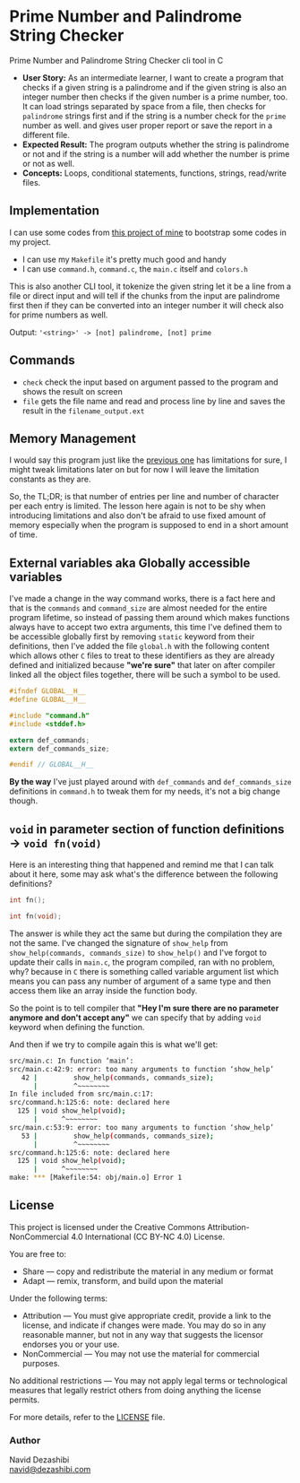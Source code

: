 # Prime Number and Palindrome String Checker

Prime Number and Palindrome String Checker cli tool in C

- **User Story:** As an intermediate learner, I want to create a program that checks if a given string is a palindrome and if the given string is also an integer number then checks if the given number is a prime number, too. It can load strings separated by space from a file, then checks for `palindrome` strings first and if the string is a number check for the `prime` number as well. and gives user proper report or save the report in a different file.
- **Expected Result:** The program outputs whether the string is palindrome or not and if the string is a number will add whether the number is prime or not as well.
- **Concepts:** Loops, conditional statements, functions, strings, read/write files.

## Implementation

I can use some codes from [this project of mine](https://github.com/dezashibi-c-projects/b-calculator) to bootstrap some codes in my project.

- I can use my `Makefile` it's pretty much good and handy
- I can use `command.h`, `command.c`, the `main.c` itself and `colors.h`

This is also another CLI tool, it tokenize the given string let it be a line from a file or direct input and will tell if the chunks from the input are palindrome first then if they can be converted into an integer number it will check also for prime numbers as well.

Output: `'<string>' -> [not] palindrome, [not] prime`

## Commands

- `check` check the input based on argument passed to the program and shows the result on screen
- `file` gets the file name and read and process line by line and saves the result in the `filename_output.ext`

## Memory Management

I would say this program just like the [previous one](https://github.com/dezashibi-c-projects/b-calculator) has limitations for sure, I might tweak limitations later on but for now I will leave the
limitation constants as they are.

So, the TL;DR; is that number of entries per line and number of character per each entry is limited. The lesson here again is not to be shy when introducing limitations and also don't be afraid
to use fixed amount of memory especially when the program is supposed to end in a short amount of time.

## External variables aka Globally accessible variables

I've made a change in the way command works, there is a fact here and that is the `commands` and `command_size` are almost needed for the entire program lifetime, so instead of passing them around which makes
functions always have to accept two extra arguments, this time I've defined them to be accessible globally first by removing `static` keyword from their definitions, then I've added the file `global.h` with the
following content which allows other `C` files to treat to these identifiers as they are already defined and initialized because **"we're sure"** that later on after compiler linked all the object files together, there will be such a symbol to be used.

```c
#ifndef GLOBAL__H__
#define GLOBAL__H__

#include "command.h"
#include <stddef.h>

extern def_commands;
extern def_commands_size;

#endif // GLOBAL__H__
```

**By the way** I've just played around with `def_commands` and `def_commands_size` definitions in `command.h` to tweak them for my needs, it's not a big change though.

## `void` in parameter section of function definitions -> `void fn(void)`

Here is an interesting thing that happened and remind me that I can talk about it here, some may ask what's the difference between the following definitions?

```c
int fn();

int fn(void);

```

The answer is while they act the same but during the compilation they are not the same. I've changed the signature of `show_help` from `show_help(commands, commands_size)` to `show_help()`
and I've forgot to update their calls in `main.c`, the program compiled, ran with no problem, why? because in `C` there is something called variable argument list which means you can
pass any number of argument of a same type and then access them like an array inside the function body.

So the point is to tell compiler that **"Hey I'm sure there are no parameter anymore and don't accept any"** we can specify that by adding `void` keyword when defining the function.

And then if we try to compile again this is what we'll get:

```bash
src/main.c: In function ‘main’:
src/main.c:42:9: error: too many arguments to function ‘show_help’
   42 |         show_help(commands, commands_size);
      |         ^~~~~~~~~
In file included from src/main.c:17:
src/command.h:125:6: note: declared here
  125 | void show_help(void);
      |      ^~~~~~~~~
src/main.c:53:9: error: too many arguments to function ‘show_help’
   53 |         show_help(commands, commands_size);
      |         ^~~~~~~~~
src/command.h:125:6: note: declared here
  125 | void show_help(void);
      |      ^~~~~~~~~
make: *** [Makefile:54: obj/main.o] Error 1

```

## License

This project is licensed under the Creative Commons Attribution-NonCommercial 4.0 International (CC BY-NC 4.0) License.

You are free to:

- Share — copy and redistribute the material in any medium or format
- Adapt — remix, transform, and build upon the material

Under the following terms:

- Attribution — You must give appropriate credit, provide a link to the license, and indicate if changes were made. You may do so in any reasonable manner, but not in any way that suggests the licensor endorses you or your use.
- NonCommercial — You may not use the material for commercial purposes.

No additional restrictions — You may not apply legal terms or technological measures that legally restrict others from doing anything the license permits.

For more details, refer to the [LICENSE](./LICENSE) file.

### Author

Navid Dezashibi  
<navid@dezashibi.com>
